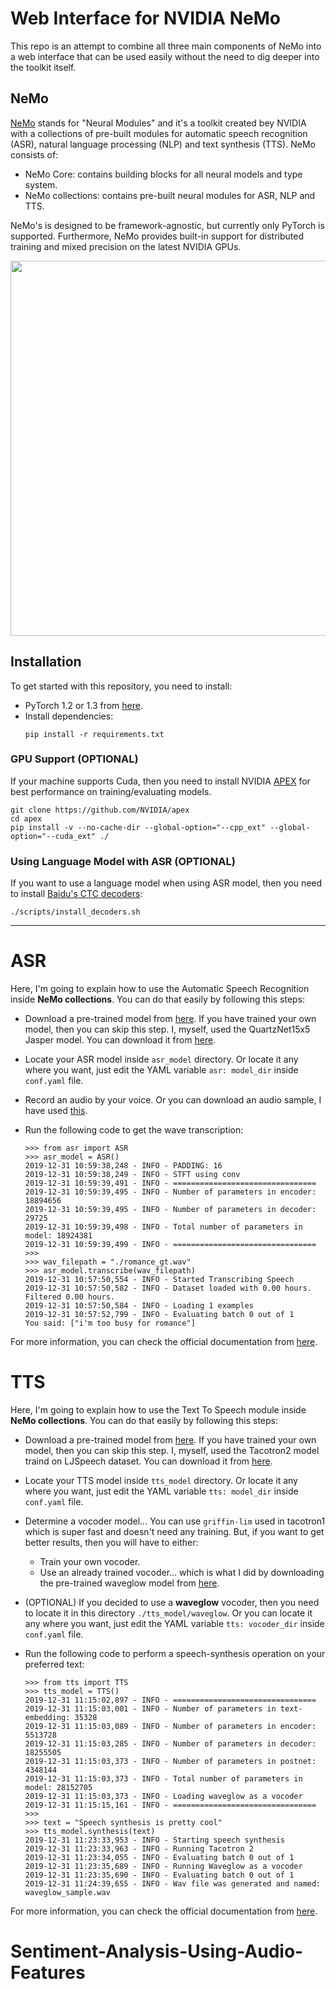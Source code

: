 # Web Interface for NVIDIA NeMo

This repo is an attempt to combine all three main components of NeMo into a web interface that can be used easily without the need to dig deeper into the toolkit itself. 


## NeMo

[NeMo](https://github.com/NVIDIA/NeMo) stands for "Neural Modules" and it's a toolkit created bey NVIDIA with a collections of pre-built modules for automatic speech recognition (ASR), natural language processing (NLP) and text synthesis (TTS). NeMo consists of:

- NeMo Core: contains building blocks for all neural models and type system.
- NeMo collections: contains pre-built neural modules for ASR, NLP and TTS.

NeMo's is designed to be framework-agnostic, but currently only PyTorch is supported. Furthermore, NeMo provides built-in support for distributed training and mixed precision on the latest NVIDIA GPUs.

<p align="center">
<img src="https://devblogs.nvidia.com/wp-content/uploads/2019/12/Conversation_AI_Workflow_v02.png"  width="600"/> 
</p>


## Installation

To get started with this repository, you need to install:

- PyTorch 1.2 or 1.3 from [here](https://pytorch.org/).
- Install dependencies:
    ```
    pip install -r requirements.txt
    ```

### GPU Support (OPTIONAL)

If your machine supports Cuda, then you need to install NVIDIA [APEX](https://github.com/NVIDIA/apex) for best performance on training/evaluating models.
```
git clone https://github.com/NVIDIA/apex
cd apex
pip install -v --no-cache-dir --global-option="--cpp_ext" --global-option="--cuda_ext" ./
```

### Using Language Model with ASR (OPTIONAL)

If you want to use a language model when using ASR model, then you need to install [Baidu's CTC decoders](https://github.com/PaddlePaddle/DeepSpeech):
```
./scripts/install_decoders.sh
```
---

# ASR

Here, I'm going to explain how to use the Automatic Speech Recognition inside **NeMo collections**. You can do that easily by following this steps:

- Download a pre-trained model from [here](https://ngc.nvidia.com/catalog/models/nvidia). If you have trained your own model, then you can skip this step. I, myself, used the QuartzNet15x5 Jasper model. You can download it from [here](https://ngc.nvidia.com/catalog/models/nvidia:quartznet15x5).

- Locate your ASR model inside `asr_model` directory. Or locate it any where you want, just edit the YAML variable `asr: model_dir` inside `conf.yaml` file.

- Record an audio by your voice. Or you can download an audio sample, I have used [this](https://google.github.io/tacotron/publications/tacotron2/demos/romance_gt.wav).

- Run the following code to get the wave transcription:
    ```
    >>> from asr import ASR
    >>> asr_model = ASR()
    2019-12-31 10:59:38,248 - INFO - PADDING: 16
    2019-12-31 10:59:38,249 - INFO - STFT using conv
    2019-12-31 10:59:39,491 - INFO - ================================
    2019-12-31 10:59:39,495 - INFO - Number of parameters in encoder: 18894656
    2019-12-31 10:59:39,495 - INFO - Number of parameters in decoder: 29725
    2019-12-31 10:59:39,498 - INFO - Total number of parameters in model: 18924381
    2019-12-31 10:59:39,499 - INFO - ================================
    >>>
    >>> wav_filepath = "./romance_gt.wav"
    >>> asr_model.transcribe(wav_filepath)
    2019-12-31 10:57:50,554 - INFO - Started Transcribing Speech
    2019-12-31 10:57:50,582 - INFO - Dataset loaded with 0.00 hours. Filtered 0.00 hours.
    2019-12-31 10:57:50,584 - INFO - Loading 1 examples
    2019-12-31 10:57:52,799 - INFO - Evaluating batch 0 out of 1
    You said: ["i'm too busy for romance"]
    ```

For more information, you can check the official documentation from [here](https://nvidia.github.io/NeMo/asr/intro.html).


# TTS

Here, I'm going to explain how to use the Text To Speech module inside **NeMo collections**. You can do that easily by following this steps:

- Download a pre-trained model from [here](https://ngc.nvidia.com/catalog/models/nvidia). If you have trained your own model, then you can skip this step. I, myself, used the Tacotron2 model traind on LJSpeech dataset. You can download it from [here](https://ngc.nvidia.com/catalog/models/nvidia:tacotron2_ljspeech).

- Locate your TTS model inside `tts_model` directory. Or locate it any where you want, just edit the YAML variable `tts: model_dir` inside `conf.yaml` file.

- Determine a vocoder model... You can use `griffin-lim` used in tacotron1 which is super fast and doesn't need any training. But, if you want to get better results, then you will have to either:

    - Train your own vocoder.
    - Use an already trained vocoder... which is what I did by downloading the pre-trained waveglow model from [here](https://ngc.nvidia.com/catalog/models/nvidia:waveglow_ljspeech).

- (OPTIONAL) If you decided to use a **waveglow** vocoder, then you need to locate it in this directory `./tts_model/waveglow`. Or you can locate it any where you want, just edit the YAML variable `tts: vocoder_dir` inside `conf.yaml` file.

- Run the following code to perform a speech-synthesis operation on your preferred text:
    ```
    >>> from tts import TTS
    >>> tts_model = TTS()
    2019-12-31 11:15:02,897 - INFO - ================================
    2019-12-31 11:15:03,001 - INFO - Number of parameters in text-embedding: 35328
    2019-12-31 11:15:03,089 - INFO - Number of parameters in encoder: 5513728
    2019-12-31 11:15:03,285 - INFO - Number of parameters in decoder: 18255505
    2019-12-31 11:15:03,373 - INFO - Number of parameters in postnet: 4348144
    2019-12-31 11:15:03,373 - INFO - Total number of parameters in model: 28152705
    2019-12-31 11:15:03,373 - INFO - Loading waveglow as a vocoder
    2019-12-31 11:15:15,161 - INFO - ================================
    >>>
    >>> text = "Speech synthesis is pretty cool"
    >>> tts_model.synthesis(text)
    2019-12-31 11:23:33,953 - INFO - Starting speech synthesis
    2019-12-31 11:23:33,963 - INFO - Running Tacotron 2
    2019-12-31 11:23:34,055 - INFO - Evaluating batch 0 out of 1
    2019-12-31 11:23:35,689 - INFO - Running Waveglow as a vocoder
    2019-12-31 11:23:35,690 - INFO - Evaluating batch 0 out of 1
    2019-12-31 11:24:39,655 - INFO - Wav file was generated and named: waveglow_sample.wav
    ```

For more information, you can check the official documentation from [here](https://nvidia.github.io/NeMo/tts/intro.html).
# Sentiment-Analysis-Using-Audio-Features
